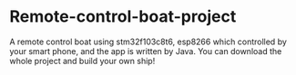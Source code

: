# Remote-control-boat-project
A remote control boat using stm32f103c8t6, esp8266 which controlled by your smart phone, and the app is written by Java. You can download the whole project and build your own ship!
